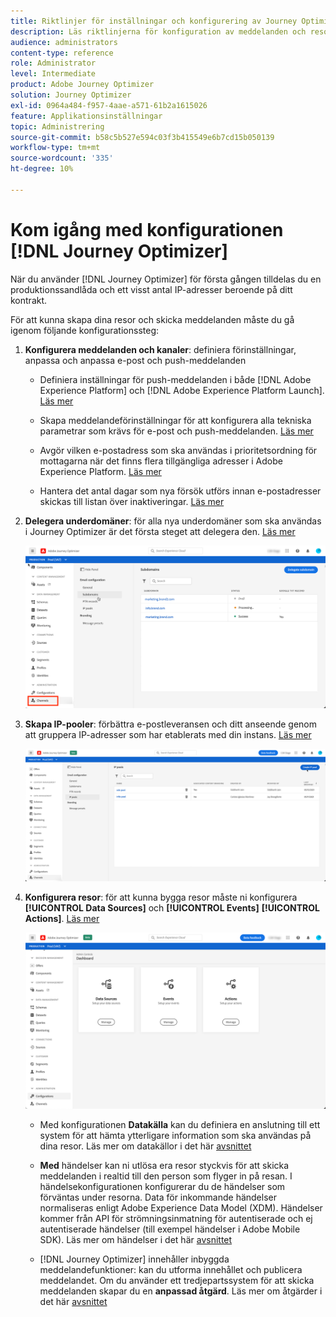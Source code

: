 ```yaml
---
title: Riktlinjer för inställningar och konfigurering av Journey Optimizer
description: Läs riktlinjerna för konfiguration av meddelanden och resor
audience: administrators
content-type: reference
role: Administrator
level: Intermediate
product: Adobe Journey Optimizer
solution: Journey Optimizer
exl-id: 0964a484-f957-4aae-a571-61b2a1615026
feature: Applikationsinställningar
topic: Administrering
source-git-commit: b58c5b527e594c03f3b415549e6b7cd15b050139
workflow-type: tm+mt
source-wordcount: '335'
ht-degree: 10%

---
```



# Kom igång med konfigurationen [!DNL Journey Optimizer]

När du använder [!DNL Journey Optimizer] för första gången tilldelas du en produktionssandlåda och ett visst antal IP-adresser beroende på ditt kontrakt.

För att kunna skapa dina resor och skicka meddelanden måste du gå igenom följande konfigurationssteg:

1. **Konfigurera meddelanden och kanaler**: definiera förinställningar, anpassa och anpassa e-post och push-meddelanden

   * Definiera inställningar för push-meddelanden i både [!DNL Adobe Experience Platform] och [!DNL Adobe Experience Platform Launch]. [Läs mer](../push-gs.md)

   * Skapa meddelandeförinställningar för att konfigurera alla tekniska parametrar som krävs för e-post och push-meddelanden. [Läs mer](message-presets.md)

   * Avgör vilken e-postadress som ska användas i prioritetsordning för mottagarna när det finns flera tillgängliga adresser i Adobe Experience Platform. [Läs mer](primary-email-addresses.md)

   * Hantera det antal dagar som nya försök utförs innan e-postadresser skickas till listan över inaktiveringar. [Läs mer](manage-suppression-list.md)

   <!--
    * Understand push notification flow. [Learn more](../push-gs.md)
    -->

1. **Delegera underdomäner**: för alla nya underdomäner som ska användas i Journey Optimizer är det första steget att delegera den. [Läs mer](about-subdomain-delegation.md)

   ![](../assets/subdomain.png)

1. **Skapa IP-pooler**: förbättra e-postleveransen och ditt anseende genom att gruppera IP-adresser som har etablerats med din instans. [Läs mer](ip-pools.md)

   ![](../assets/ip-pool.png)

1. **Konfigurera resor**: för att kunna bygga resor måste ni konfigurera  **[!UICONTROL Data Sources]** och  **[!UICONTROL Events]**  **[!UICONTROL Actions]**. [Läs mer](about-data-sources-events-actions.md)

   ![](../assets/admin-menu.png)

   * Med konfigurationen **Datakälla** kan du definiera en anslutning till ett system för att hämta ytterligare information som ska användas på dina resor. Läs mer om datakällor i det här [avsnittet](../datasource/about-data-sources.md)

   * **Med** händelser kan ni utlösa era resor styckvis för att skicka meddelanden i realtid till den person som flyger in på resan. I händelsekonfigurationen konfigurerar du de händelser som förväntas under resorna. Data för inkommande händelser normaliseras enligt Adobe Experience Data Model (XDM). Händelser kommer från API för strömningsinmatning för autentiserade och ej autentiserade händelser (till exempel händelser i Adobe Mobile SDK). Läs mer om händelser i det här [avsnittet](../event/about-events.md)

   * [!DNL Journey Optimizer] innehåller inbyggda meddelandefunktioner: kan du utforma innehållet och publicera meddelandet. Om du använder ett tredjepartssystem för att skicka meddelanden skapar du en **anpassad åtgärd**. Läs mer om åtgärder i det här [avsnittet](../action/action.md)